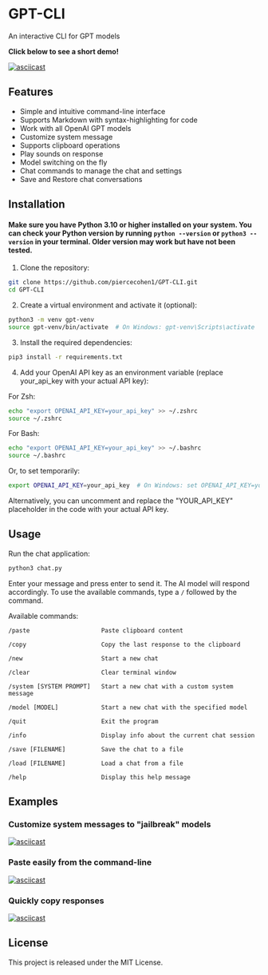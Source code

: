 # GPT-CLI
An interactive CLI for GPT models

**Click below to see a short demo!**

[![asciicast](https://asciinema.org/a/572801.svg)](https://asciinema.org/a/572801)

## Features
* Simple and intuitive command-line interface
* Supports Markdown with syntax-highlighting for code
* Work with all OpenAI GPT models
* Customize system message
* Supports clipboard operations
* Play sounds on response
* Model switching on the fly
* Chat commands to manage the chat and settings
* Save and Restore chat conversations

## Installation

#### Make sure you have Python 3.10 or higher installed on your system. You can check your Python version by running `python --version` or `python3 --version` in your terminal. Older version may work but have not been tested.

1. Clone the repository:
```bash
git clone https://github.com/piercecohen1/GPT-CLI.git
cd GPT-CLI
```

2. Create a virtual environment and activate it (optional):
```bash
python3 -m venv gpt-venv
source gpt-venv/bin/activate  # On Windows: gpt-venv\Scripts\activate
```

3. Install the required dependencies:
```bash
pip3 install -r requirements.txt
```

4. Add your OpenAI API key as an environment variable (replace your_api_key with your actual API key):

For Zsh:
```bash
echo "export OPENAI_API_KEY=your_api_key" >> ~/.zshrc
source ~/.zshrc
```

For Bash:
```bash
echo "export OPENAI_API_KEY=your_api_key" >> ~/.bashrc
source ~/.bashrc
```

Or, to set temporarily:
```bash
export OPENAI_API_KEY=your_api_key  # On Windows: set OPENAI_API_KEY=your_api_key
```


Alternatively, you can uncomment and replace the "YOUR_API_KEY" placeholder in the code with your actual API key.

## Usage
Run the chat application:
```bash
python3 chat.py
```

Enter your message and press enter to send it. The AI model will respond accordingly. To use the available commands, type a `/` followed by the command.

Available commands:
```
/paste                    Paste clipboard content

/copy                     Copy the last response to the clipboard

/new                      Start a new chat

/clear                    Clear terminal window

/system [SYSTEM PROMPT]   Start a new chat with a custom system message

/model [MODEL]            Start a new chat with the specified model

/quit                     Exit the program

/info                     Display info about the current chat session

/save [FILENAME]          Save the chat to a file

/load [FILENAME]          Load a chat from a file

/help                     Display this help message
```


## Examples


### Customize system messages to "jailbreak" models

[![asciicast](https://asciinema.org/a/iQHmpE9qKKeJ0lWphlwUEI4VE.svg)](https://asciinema.org/a/iQHmpE9qKKeJ0lWphlwUEI4VE)


### Paste easily from the command-line

[![asciicast](https://asciinema.org/a/GQPq0nWtGyF9uXGiJ6MMGhQMX.svg)](https://asciinema.org/a/GQPq0nWtGyF9uXGiJ6MMGhQMX)

### Quickly copy responses

[![asciicast](https://asciinema.org/a/SHTVLa7xUjF94kTpTJPAochG2.svg)](https://asciinema.org/a/SHTVLa7xUjF94kTpTJPAochG2)

## License
This project is released under the MIT License.
